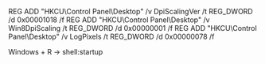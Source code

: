 REG ADD "HKCU\Control Panel\Desktop" /v DpiScalingVer /t REG_DWORD /d 0x00001018 /f
REG ADD "HKCU\Control Panel\Desktop" /v Win8DpiScaling /t REG_DWORD /d 0x00000001 /f
REG ADD "HKCU\Control Panel\Desktop" /v LogPixels /t REG_DWORD /d 0x00000078 /f

Windows + R -> shell:startup
